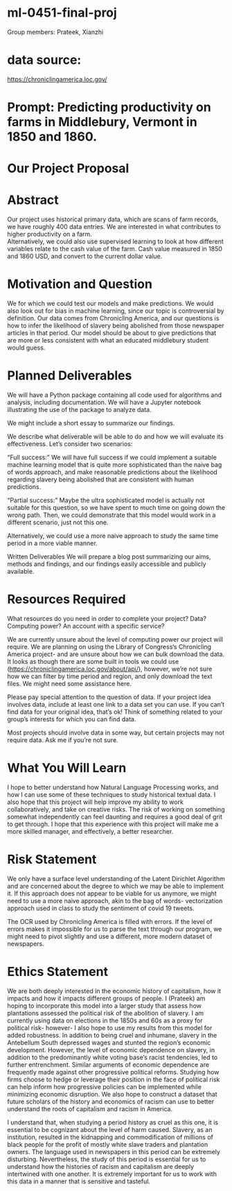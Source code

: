 # ml-0451-final-proj
Group members: Prateek, Xianzhi
# data source:
https://chroniclingamerica.loc.gov/
# Prompt: Predicting productivity on farms in Middlebury, Vermont in 1850 and 1860.
# Our Project Proposal


# Abstract

Our project uses historical primary data, which are scans of farm records, we have roughly 400 data entries. We are interested in what contributes to higher productivity on a farm.  
Alternatively, we could also use supervised learning to look at how different variables relate to the cash value of the farm. Cash value measured in 1850 and 1860 USD, and convert to the current dollar value.


# Motivation and Question
We 
for which we could test our models and make predictions. We would also look out for bias in machine learning, since our topic is controversial by definition. Our data comes from Chronicling America, and our questions is how to infer the likelihood of slavery being abolished from those newspaper articles in that period. Our model should be about to give predictions that are more or less consistent with what an educated middlebury student would guess.


# Planned Deliverables

We will have a Python package containing all code used for algorithms and analysis, including documentation.
We will have a Jupyter notebook illustrating the use of the package to analyze data.

We might include a short essay to summarize our findings.

We describe what deliverable will be able to do and how we will evaluate its effectiveness. Let’s consider two scenarios:

“Full success:” 
We will have full success if we could implement a suitable machine learning model that is quite more sophisticated than the naive bag of words approach, and make reasonable predictions about the likelihood regarding slavery being abolished that are consistent with human predictions.

“Partial success:” 
Maybe the ultra sophisticated model is actually not suitable for this question, so we have spent to much time on going down the wrong path. Then, we could demonstrate that this model would work in a different scenario, just not this one.

Alternatively, we could use a more naive approach to study the same time period in a more viable manner.

Written Deliverables
We will prepare a blog post summarizing our aims, methods and findings, and our findings easily accessible and publicly available.

# Resources Required
What resources do you need in order to complete your project? Data? Computing power? An account with a specific service?

We are currently unsure about the level of computing power our project will require.
We are planning on using the Library of Congress’s Chronicling America project- and are unsure about how we can bulk download the data. It looks as though there are some built in tools we could use (https://chroniclingamerica.loc.gov/about/api/), however, we’re not sure how we can filter by time period and region, and only download the text files. We might need some assistance here.

Please pay special attention to the question of data. If your project idea involves data, include at least one link to a data set you can use. If you can’t find data for your original idea, that’s ok! Think of something related to your group’s interests for which you can find data.

Most projects should involve data in some way, but certain projects may not require data. Ask me if you’re not sure.

# What You Will Learn

I hope to better understand how Natural Language Processing works, and how I can use some of these techniques to study historical textual data. I also hope that this project will help improve my ability to work collaboratively, and take on creative risks. The risk of working on something somewhat independently can feel daunting and requires a good deal of grit to get through. I hope that this experience with this project will make me a more skilled manager, and effectively, a better researcher.

# Risk Statement

We only have a surface level understanding of the Latent Dirichlet Algorithm and are concerned about the degree to which we may be able to implement it. If this approach does not appear to be viable for us anymore, we might need to use a more naive approach, akin to the bag of words- vectorization approach used in class to study the sentiment of covid 19 tweets.

The OCR used by Chronicling America is filled with errors. If the level of errors makes it impossible for us to parse the text through our program, we might need to pivot slightly and use a different, more modern dataset of newspapers.


# Ethics Statement

We are both deeply interested in the economic history of capitalism, how it impacts and how it impacts different groups of people. I (Prateek) am hoping to incorporate this model into a larger study that assess how plantations assessed the political risk of the abolition of slavery. I am currently using data on elections in the 1850s and 60s as a proxy for political risk- however- I also hope to use my results from this model for added robustness. In addition to being cruel and inhumane, slavery in the Antebellum South depressed wages and stunted the region’s economic development. However, the level of economic dependence on slavery, in addition to the predominantly white voting base’s racist tendencies, led to further entrenchment. Similar arguments of economic dependence are frequently made against other progressive political reforms. Studying how firms choose to hedge or leverage their position in the face of political risk can help inform how progressive policies can be implemented while minimizing economic disruption. We also hope to construct a dataset that future scholars of the history and economics of racism can use to better understand the roots of capitalism and racism in America.

I understand that, when studying a period history as cruel as this one, it is essential to be cognizant about the level of harm caused. Slavery, as an institution, resulted in the kidnapping and commodification of millions of black people for the profit of mostly white slave traders and plantation owners. The language used in newspapers in this period can be extremely disturbing. Nevertheless, the study of this period is essential for us to understand how the histories of racism and capitalism are deeply intertwined with one another. It is extremely important for us to work with this data in a manner that is sensitive and tasteful.
